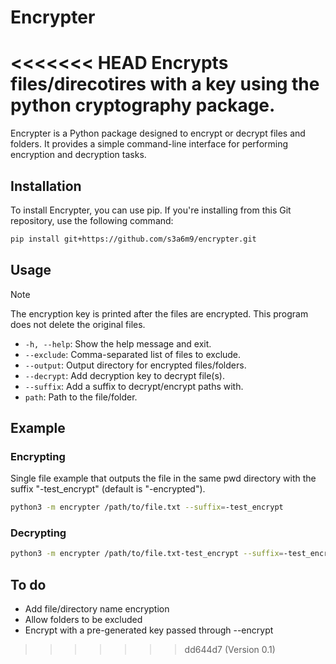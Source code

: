 # Encrypter
<<<<<<< HEAD
Encrypts files/direcotires with a key using the python cryptography package.
=======

Encrypter is a Python package designed to encrypt or decrypt files and folders. It provides a simple command-line interface for performing encryption and decryption tasks.

## Installation

To install Encrypter, you can use pip. If you're installing from this Git repository, use the following command:
```bash
pip install git+https://github.com/s3a6m9/encrypter.git
```

## Usage
> [!NOTE]  
> The encryption key is printed after the files are encrypted. This program does not delete the original files.

- `-h, --help`: Show the help message and exit.
- `--exclude`: Comma-separated list of files to exclude.
- `--output`: Output directory for encrypted files/folders.
- `--decrypt`: Add decryption key to decrypt file(s).
- `--suffix`: Add a suffix to decrypt/encrypt paths with.
- `path`: Path to the file/folder.

## Example

### Encrypting
Single file example that outputs the file in the same pwd directory with the suffix "-test_encrypt" (default is "-encrypted").
```bash
python3 -m encrypter /path/to/file.txt --suffix=-test_encrypt
```

### Decrypting
```bash
python3 -m encrypter /path/to/file.txt-test_encrypt --suffix=-test_encrypt --decrypt "your key"
```

## To do

- Add file/directory name encryption
- Allow folders to be excluded
- Encrypt with a pre-generated key passed through --encrypt
>>>>>>> dd644d7 (Version 0.1)
